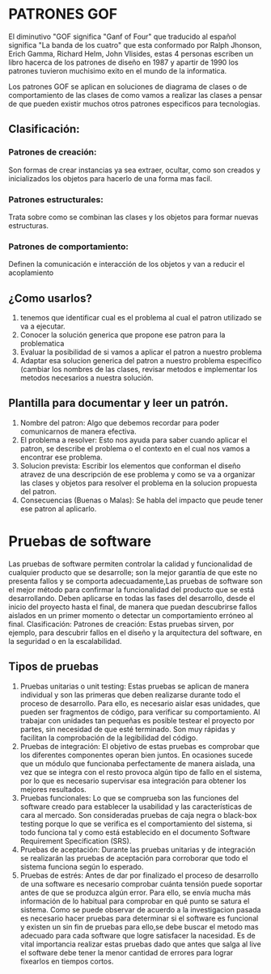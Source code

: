 # PATRONES GOF
  El diminutivo "GOF significa "Ganf of Four" que traducido al español significa "La banda de los cuatro" que esta conformado por Ralph Jhonson, Erich
  Gamma, Richard Helm, John Vlisides, estas 4 personas escriben un libro hacerca de los patrones de diseño en 1987 y apartir de 1990 los patrones tuvieron
  muchisimo exito en el mundo de la informatica.
  
  Los patrones GOF se aplican en soluciones de diagrama de clases o de comportamiento de las clases de como vamos a realizar las clases a pensar de que pueden
  existir muchos otros patrones especificos para tecnologias.
  
  ## Clasificación:
  
  ### Patrones de creación:
  Son formas de crear instancias ya sea extraer, ocultar, como son creados y inicializados los objetos para hacerlo de una forma mas facil.
  ### Patrones estructurales:
  Trata sobre como se combinan las clases y los objetos para formar nuevas estructuras. 
  ### Patrones de comportamiento:
  Definen la comunicación e interacción de los objetos y van a reducir el acoplamiento 
  
  ## ¿Como usarlos?
  
  1. tenemos que identificar cual es el problema al cual el patron utilizado se va a ejecutar. 
  2. Conocer la solución generica que propone ese patron para la problematica
  3. Evaluar la posibilidad de si vamos a aplicar el patron a nuestro problema
  4. Adaptar esa solucion generica del patron a nuestro problema especifico (cambiar los nombres de las clases, revisar metodos e implementar los
  metodos necesarios a nuestra solución.
  
  ## Plantilla para documentar y leer un patrón.
  
  1. Nombre del patron: Algo que debemos recordar para poder comunicarnos de manera efectiva.
  2. El problema a resolver: Esto nos ayuda para saber cuando aplicar el patron, se describe el problema o el contexto en el cual nos vamos a encontrar ese problema.
  3. Solucion prevista: Escribir los elementos que conforman el diseño atravez de una descripción de ese problema y como se va a organizar las clases y objetos
  para resolver el problema en la solucion propuesta del patron.
  4. Consecuencias (Buenas o Malas): Se habla del impacto que peude tener ese patron al aplicarlo.
# Pruebas de software
   Las pruebas de software permiten controlar la calidad y funcionalidad de cualquier producto que se desarrolle; son la mejor garantía de que este no 
   presenta fallos y se comporta adecuadamente,Las pruebas de software son el mejor método para confirmar la funcionalidad del producto que se está 
  desarrollando. 
  Deben aplicarse en todas las fases del desarrollo, desde el inicio del proyecto hasta el final, de manera que puedan descubrirse fallos aislados en un 
  primer momento o detectar un comportamiento erróneo al final.
  Clasificación:
  Patrones de creación: 
  Estas pruebas sirven, por ejemplo, para descubrir fallos en el diseño y la arquitectura del software, en la seguridad o en la escalabilidad.
## Tipos de pruebas
  1. Pruebas unitarias o unit testing:
    Estas pruebas se aplican de manera individual y son las primeras que deben realizarse durante todo el proceso de desarrollo.
    Para ello, es necesario aislar esas unidades, que pueden ser fragmentos de código, para verificar su comportamiento. Al trabajar con unidades tan 
    pequeñas es posible testear el proyecto por partes, sin necesidad de que esté terminado. Son muy rápidas y facilitan la comprobación de la 
    legibilidad del código.
  2. Pruebas de integración:
    El objetivo de estas pruebas es comprobar que los diferentes componentes operan bien juntos. En ocasiones sucede que un módulo que funcionaba 
    perfectamente de manera aislada, una vez que se integra con el resto provoca algún tipo de fallo en el sistema, por lo que es necesario supervisar 
    esa integración para obtener los mejores resultados.
  3. Pruebas funcionales:
    Lo que se comprueba son las funciones del software creado para establecer la usabilidad y las características de cara al mercado. Son consideradas 
    pruebas de caja negra o black-box testing porque lo que se verifica es el comportamiento del sistema, si todo funciona tal y como está establecido en 
    el documento Software Requirement Specification (SRS).
  4. Pruebas de aceptación:
    Durante las pruebas unitarias y de integración se realizarán las pruebas de aceptación para corroborar que todo el sistema funciona según lo 
    esperado.
  5. Pruebas de estrés:
    Antes de dar por finalizado el proceso de desarrollo de una software es necesario comprobar cuánta tensión puede soportar antes de que se produzca 
    algún error. Para ello, se envía mucha más información de lo habitual para comprobar en qué punto se satura el sistema.
    Como se puede observar de acuerdo a la investigacion pasada es necesario hacer pruebas para determinar si el software es funcional y existen un sin 
    fin de pruebas para ello,se debe buscar el metodo mas adecuado para cada software que logre satisfacer la nacesidad.
    Es de vital importancia realizar estas pruebas dado que antes que salga al live el software debe tener la menor cantidad de errores para lograr 
    fixearlos en tiempos cortos.
    
